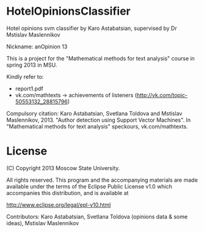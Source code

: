 HotelOpinionsClassifier
=======================

Hotel opinions svm classifier by Karo Astabatsian, supervised by Dr Mstislav Maslennikov

Nickname: anOpinion 13

This is a project for the "Mathematical methods for text analysis" course in spring 2013 in MSU. 

Kindly refer to:
- report1.pdf
- vk.com/mathtexts -> achievements of listeners (http://vk.com/topic-50553132_28815796)


Compulsory citation:
Karo Astabatsian, Svetlana Toldova and Mstislav Maslennikov, 2013. "Author detection using Support Vector Machines". In "Mathematical methods for text analysis" speckours, vk.com/mathtexts.




License
=======

  
   (C) Copyright 2013 Moscow State University.

   All rights reserved. This program and the accompanying materials
   are made available under the terms of the Eclipse Public License v1.0
   which accompanies this distribution, and is available at
   
   http://www.eclipse.org/legal/epl-v10.html
  
   Contributors:
       Karo Astabatsian, Svetlana Toldova (opinions data & some ideas), Mstislav Maslennikov
